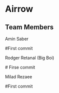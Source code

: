 <h1>Airrow</h1>

<h2>Team Members</h2>
<p>Amin Saber</p> #First commit
<p>Rodger Retanal (Big Boi)</p> # Firse commit
<p>Milad Rezaee</p> #First commit
